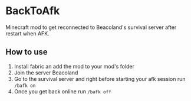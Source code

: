 # BackToAfk
Minecraft mod to get reconnected to Beacoland's survival server after restart when AFK.

## How to use

1. Install fabric an add the mod to your mod's folder 
2. Join the server Beacoland
3. Go to the survival server and right before starting your afk session run `/bafk on`
4. Once you get back online run `/bafk off`

